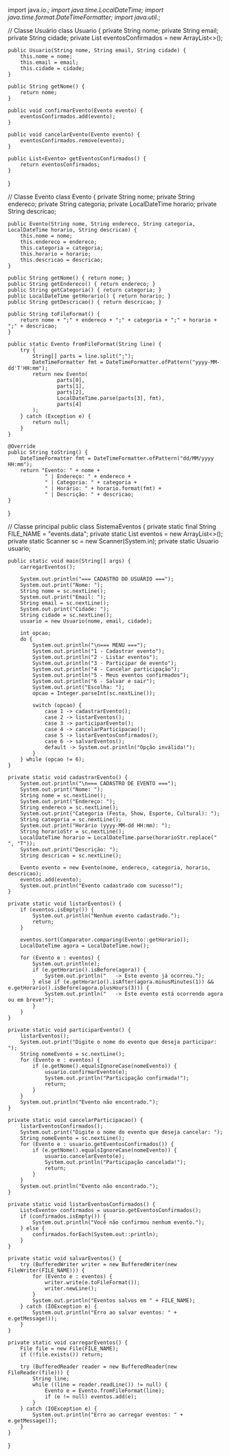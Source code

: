 import java.io.*;
import java.time.LocalDateTime;
import java.time.format.DateTimeFormatter;
import java.util.*;

// Classe Usuário
class Usuario {
    private String nome;
    private String email;
    private String cidade;
    private List<Evento> eventosConfirmados = new ArrayList<>();

    public Usuario(String nome, String email, String cidade) {
        this.nome = nome;
        this.email = email;
        this.cidade = cidade;
    }

    public String getNome() {
        return nome;
    }

    public void confirmarEvento(Evento evento) {
        eventosConfirmados.add(evento);
    }

    public void cancelarEvento(Evento evento) {
        eventosConfirmados.remove(evento);
    }

    public List<Evento> getEventosConfirmados() {
        return eventosConfirmados;
    }
}

// Classe Evento
class Evento {
    private String nome;
    private String endereco;
    private String categoria;
    private LocalDateTime horario;
    private String descricao;

    public Evento(String nome, String endereco, String categoria, LocalDateTime horario, String descricao) {
        this.nome = nome;
        this.endereco = endereco;
        this.categoria = categoria;
        this.horario = horario;
        this.descricao = descricao;
    }

    public String getNome() { return nome; }
    public String getEndereco() { return endereco; }
    public String getCategoria() { return categoria; }
    public LocalDateTime getHorario() { return horario; }
    public String getDescricao() { return descricao; }

    public String toFileFormat() {
        return nome + ";" + endereco + ";" + categoria + ";" + horario + ";" + descricao;
    }

    public static Evento fromFileFormat(String line) {
        try {
            String[] parts = line.split(";");
            DateTimeFormatter fmt = DateTimeFormatter.ofPattern("yyyy-MM-dd'T'HH:mm");
            return new Evento(
                    parts[0],
                    parts[1],
                    parts[2],
                    LocalDateTime.parse(parts[3], fmt),
                    parts[4]
            );
        } catch (Exception e) {
            return null;
        }
    }

    @Override
    public String toString() {
        DateTimeFormatter fmt = DateTimeFormatter.ofPattern("dd/MM/yyyy HH:mm");
        return "Evento: " + nome +
                " | Endereço: " + endereco +
                " | Categoria: " + categoria +
                " | Horário: " + horario.format(fmt) +
                " | Descrição: " + descricao;
    }
}

// Classe principal
public class SistemaEventos {
    private static final String FILE_NAME = "events.data";
    private static List<Evento> eventos = new ArrayList<>();
    private static Scanner sc = new Scanner(System.in);
    private static Usuario usuario;

    public static void main(String[] args) {
        carregarEventos();

        System.out.println("=== CADASTRO DO USUÁRIO ===");
        System.out.print("Nome: ");
        String nome = sc.nextLine();
        System.out.print("Email: ");
        String email = sc.nextLine();
        System.out.print("Cidade: ");
        String cidade = sc.nextLine();
        usuario = new Usuario(nome, email, cidade);

        int opcao;
        do {
            System.out.println("\n=== MENU ===");
            System.out.println("1 - Cadastrar evento");
            System.out.println("2 - Listar eventos");
            System.out.println("3 - Participar de evento");
            System.out.println("4 - Cancelar participação");
            System.out.println("5 - Meus eventos confirmados");
            System.out.println("6 - Salvar e sair");
            System.out.print("Escolha: ");
            opcao = Integer.parseInt(sc.nextLine());

            switch (opcao) {
                case 1 -> cadastrarEvento();
                case 2 -> listarEventos();
                case 3 -> participarEvento();
                case 4 -> cancelarParticipacao();
                case 5 -> listarEventosConfirmados();
                case 6 -> salvarEventos();
                default -> System.out.println("Opção inválida!");
            }
        } while (opcao != 6);
    }

    private static void cadastrarEvento() {
        System.out.println("\n=== CADASTRO DE EVENTO ===");
        System.out.print("Nome: ");
        String nome = sc.nextLine();
        System.out.print("Endereço: ");
        String endereco = sc.nextLine();
        System.out.print("Categoria (Festa, Show, Esporte, Cultural): ");
        String categoria = sc.nextLine();
        System.out.print("Horário (yyyy-MM-dd HH:mm): ");
        String horarioStr = sc.nextLine();
        LocalDateTime horario = LocalDateTime.parse(horarioStr.replace(" ", "T"));
        System.out.print("Descrição: ");
        String descricao = sc.nextLine();

        Evento evento = new Evento(nome, endereco, categoria, horario, descricao);
        eventos.add(evento);
        System.out.println("Evento cadastrado com sucesso!");
    }

    private static void listarEventos() {
        if (eventos.isEmpty()) {
            System.out.println("Nenhum evento cadastrado.");
            return;
        }

        eventos.sort(Comparator.comparing(Evento::getHorario));
        LocalDateTime agora = LocalDateTime.now();

        for (Evento e : eventos) {
            System.out.println(e);
            if (e.getHorario().isBefore(agora)) {
                System.out.println("   -> Este evento já ocorreu.");
            } else if (e.getHorario().isAfter(agora.minusMinutes(1)) && e.getHorario().isBefore(agora.plusHours(3))) {
                System.out.println("   -> Este evento está ocorrendo agora ou em breve!");
            }
        }
    }

    private static void participarEvento() {
        listarEventos();
        System.out.print("Digite o nome do evento que deseja participar: ");
        String nomeEvento = sc.nextLine();
        for (Evento e : eventos) {
            if (e.getNome().equalsIgnoreCase(nomeEvento)) {
                usuario.confirmarEvento(e);
                System.out.println("Participação confirmada!");
                return;
            }
        }
        System.out.println("Evento não encontrado.");
    }

    private static void cancelarParticipacao() {
        listarEventosConfirmados();
        System.out.print("Digite o nome do evento que deseja cancelar: ");
        String nomeEvento = sc.nextLine();
        for (Evento e : usuario.getEventosConfirmados()) {
            if (e.getNome().equalsIgnoreCase(nomeEvento)) {
                usuario.cancelarEvento(e);
                System.out.println("Participação cancelada!");
                return;
            }
        }
        System.out.println("Evento não encontrado.");
    }

    private static void listarEventosConfirmados() {
        List<Evento> confirmados = usuario.getEventosConfirmados();
        if (confirmados.isEmpty()) {
            System.out.println("Você não confirmou nenhum evento.");
        } else {
            confirmados.forEach(System.out::println);
        }
    }

    private static void salvarEventos() {
        try (BufferedWriter writer = new BufferedWriter(new FileWriter(FILE_NAME))) {
            for (Evento e : eventos) {
                writer.write(e.toFileFormat());
                writer.newLine();
            }
            System.out.println("Eventos salvos em " + FILE_NAME);
        } catch (IOException e) {
            System.out.println("Erro ao salvar eventos: " + e.getMessage());
        }
    }

    private static void carregarEventos() {
        File file = new File(FILE_NAME);
        if (!file.exists()) return;

        try (BufferedReader reader = new BufferedReader(new FileReader(file))) {
            String line;
            while ((line = reader.readLine()) != null) {
                Evento e = Evento.fromFileFormat(line);
                if (e != null) eventos.add(e);
            }
        } catch (IOException e) {
            System.out.println("Erro ao carregar eventos: " + e.getMessage());
        }
    }
}
